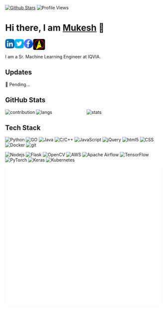 [![Github Stars](https://img.shields.io/badge/stars-nominate-brightgreen?logo=github&style=plastic)](https://stars.github.com/nominate/)
![Profile Views](https://komarev.com/ghpvc/?username=mukeshmithrakumar&style=plastic&color=orange)

# Hi there, I am [Mukesh](https://www.mukeshmithrakumar.com/) 👋

<a href="https://www.linkedin.com/in/mukesh-mithrakumar/">
  <img align="left" alt="Mukesh | LinkedIn" width="30px" src="https://raw.githubusercontent.com/mukeshmithrakumar/mukeshmithrakumar/master/assets/linkedin.png" />
</a>

<a href="https://twitter.com/MMithrakumar">
  <img align="left" alt="Mukesh | Twitter" width="30px" src="https://raw.githubusercontent.com/mukeshmithrakumar/mukeshmithrakumar/master/assets/twitter.png" />
</a>

<a href="https://www.facebook.com/adhiraiyan/">
  <img align="left" alt="Mukesh | Facebook" width="30px" src="https://raw.githubusercontent.com/mukeshmithrakumar/mukeshmithrakumar/master/assets/facebook.png" />
</a>

<a href="https://www.adhiraiyan.org/">
  <img align="left" alt="Mukesh | Blog" width="38px" src="https://raw.githubusercontent.com/mukeshmithrakumar/mukeshmithrakumar/master/assets/adhiraiyan.png" />
</a>

<br/>
<br/>

I am a Sr. Machine Learning Engineer at IQVIA.

## Updates

🔭 Pending...

## GitHub Stats

<img src="https://github-readme-stats.vercel.app/api?username=mukeshmithrakumar&count_private=true&show_icons=true&theme=vue-dark" alt="stats" width="48%" align="right"/>

<img src="https://github-readme-streak-stats.herokuapp.com/?user=mukeshmithrakumar&count_private=true&theme=soft-green" alt="contribution" width="48%" >

<img src="https://github-readme-stats.vercel.app/api/top-langs/?username=mukeshmithrakumar&count_private=true&langs_count=8&theme=dark&hide=jupyter%20notebook,html,css&layout=compact"  alt="langs" width="48%" >

## Tech Stack
<p>
  <img alt="Python" src="https://img.shields.io/badge/python-3670A0?style=flat-square&logo=python&logoColor=ffdd54&style=plastic" />
  <img alt="GO" src="https://img.shields.io/badge/go-%2300ADD8.svg?style=flat-square&logo=go&logoColor=white&style=plastic" />
  <img alt="Java" src="https://img.shields.io/badge/Java-ED8B00?style=flat-square&logo=java&logoColor=white&style=plastic" />
  <img alt="C/C++" src="https://img.shields.io/badge/C%2B%2B-00599C?style=flat-square&logo=c%2B%2B&logoColor=white&style=plastic" />
  <img alt="JavaScript" src="https://img.shields.io/badge/JavaScript%20-%23F7DF1E.svg?style=flat-square&logo=javascript&logoColor=black&style=plastic" />
  <img alt="jQuery" src="https://img.shields.io/badge/jquery-%230769AD.svg?style=flat-square&logo=jquery&logoColor=white&style=plastic" />
  <img alt="html5" src="https://img.shields.io/badge/-HTML5-E34F26?style=flat-square&logo=html5&logoColor=white&style=plastic" />
  <img alt="CSS" src="https://img.shields.io/badge/CSS%20-%231572B6.svg?style=flat-square&logo=css3&logoColor=white&style=plastic" />
  <img alt="Docker" src="https://img.shields.io/badge/-Docker-46a2f1?style=flat-square&logo=docker&logoColor=white&style=plastic" />
  <img alt="git" src="https://img.shields.io/badge/-Git-F05032?style=flat-square&logo=git&logoColor=white&style=plastic" />
</p>

<p>
  <img alt="Nodejs" src="https://img.shields.io/badge/-Nodejs-43853d?style=flat-square&logo=Node.js&logoColor=white&style=plastic" />
  <img alt="Flask" src="https://img.shields.io/badge/flask-%23000.svg?style=flat-square&logo=flask&logoColor=white&style=plastic" />
  <img alt="OpenCV" src="https://img.shields.io/badge/opencv-%23white.svg?style=flat-square&logo=opencv&logoColor=white&style=plastic" />
  <img alt="AWS" src="https://img.shields.io/badge/AWS-%23FF9900.svg?style=flat-square&logo=amazon-aws&logoColor=white&style=plastic" />
  <img alt="Apache Airflow" src="https://img.shields.io/badge/Apache%20Airflow-017CEE?style=flat-square&logo=Apache%20Airflow&logoColor=white&style=plastic" />
  <img alt="TensorFlow" src="https://img.shields.io/badge/TensorFlow-%23FF6F00.svg?style=flat-square&logo=TensorFlow&logoColor=white&style=plastic" />
  <img alt="PyTorch" src="https://img.shields.io/badge/PyTorch-%23EE4C2C.svg?style=flat-square&logo=PyTorch&logoColor=white&style=plastic" />
  <img alt="Keras" src="https://img.shields.io/badge/Keras-%23D00000.svg?style=flat-square&logo=Keras&logoColor=white&style=plastic" />
  <img alt="Kubernetes" src="https://img.shields.io/badge/kubernetes-%23326ce5.svg?style=flat-square&logo=kubernetes&logoColor=white&style=plastic" />
</p>


![GitHub Metrics](github-metrics.svg)

